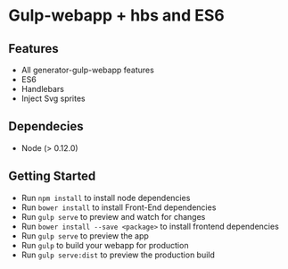 Gulp-webapp + hbs and ES6
=======================

## Features
- All generator-gulp-webapp features
- ES6
- Handlebars
- Inject Svg sprites

## Dependecies
- Node (> 0.12.0)

## Getting Started
- Run `npm install` to install node dependencies
- Run `bower install` to install Front-End dependencies
- Run `gulp serve` to preview and watch for changes
- Run `bower install --save <package>` to install frontend dependencies
- Run `gulp serve` to preview the app
- Run `gulp` to build your webapp for production
- Run `gulp serve:dist` to preview the production build
